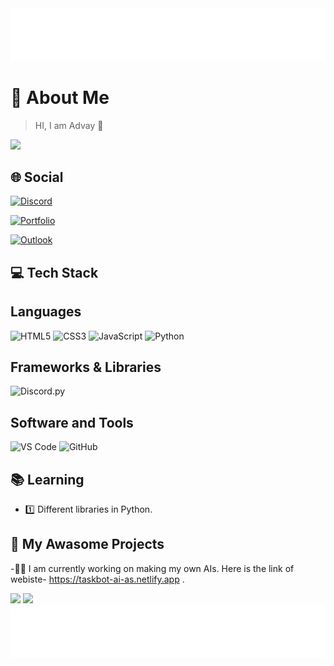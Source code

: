<img src="https://raw.githubusercontent.com/SelfMadeSystem/SelfMadeSystem/4db1454ab1db74ec58ea2b64cf026e6c67015c2d/wave-top.svg">


# 🌟 About Me
> HI, I am Advay 👋

<img src="https://readme-typing-svg.herokuapp.com/?lines=Web+Developer;AI/ML+Researcher;Always+learning+new+things;%20Programmer+Since+2023&center=true&width=380&height=45">

## 🌐 Social


[![Discord](https://img.icons8.com/color/48/000000/discord-logo.png)](https://discord.com/users/advay_0_15114)

[![Portfolio](https://img.shields.io/badge/Portfolio-000?logo=github&logoColor=white)](https://advay-portfolio.netlify.app/)

[![Outlook](https://img.shields.io/badge/Outlook-0078D4?logo=microsoft-outlook&logoColor=white)](mailto:advaysingh12345@outlook.com)

## 💻 Tech Stack

## Languages

![HTML5](https://img.shields.io/badge/HTML5-E34F26?logo=html5&logoColor=white)
![CSS3](https://img.shields.io/badge/CSS3-1572B6?logo=css3&logoColor=white)
![JavaScript](https://img.shields.io/badge/JavaScript-F7DF1E?logo=javascript&logoColor=black)
![Python](https://img.shields.io/badge/Python-3776AB?logo=python&logoColor=white)

## Frameworks & Libraries

![Discord.py](https://img.shields.io/badge/Discord.py-5865F2?style=for-the-badge&logo=discord&logoColor=white)

## Software and Tools

![VS Code](https://img.shields.io/badge/Visual%20Studio%20Code-0078d7.svg?logo=visual-studio-code&logoColor=black)
![GitHub](https://img.shields.io/badge/GitHub-%23327FC7.svg?logo=github&logoColor=black)


## 📚 Learning

- 1️⃣ Different libraries in Python.

## 🚀 My Awasome Projects 

-👩‍💻 I am currently working on making my own AIs. Here is the link of webiste- https://taskbot-ai-as.netlify.app . 

<img src="https://github-readme-stats.vercel.app/api/top-langs/?username=AdvaySingh-9&layout=compact&theme=dark&hide_border=true">

<img src="https://github-readme-stats.vercel.app/api?username=AdvaySingh-9&show_icons=true&theme=dark&hide_border=true">

<img src="https://raw.githubusercontent.com/SelfMadeSystem/SelfMadeSystem/main/wave-bottom.svg">
